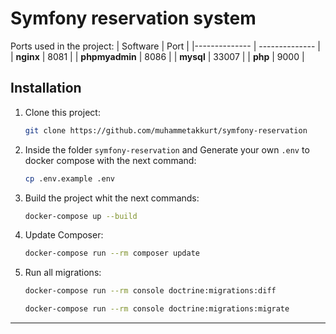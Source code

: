 # Symfony reservation system

Ports used in the project:
| Software | Port |
|-------------- | -------------- |
| **nginx** | 8081 |
| **phpmyadmin** | 8086 |
| **mysql** | 33007 |
| **php** | 9000 |

## Installation

1. Clone this project:

   ```sh
   git clone https://github.com/muhammetakkurt/symfony-reservation
   ```

2. Inside the folder `symfony-reservation` and Generate your own `.env` to docker compose with the next command:

   ```sh
   cp .env.example .env
   ```

3. Build the project whit the next commands:

   ```sh
   docker-compose up --build
   ```

4. Update Composer:
   ```sh
   docker-compose run --rm composer update
   ```

5. Run all migrations:

   ```sh
   docker-compose run --rm console doctrine:migrations:diff
   ```

   ```sh
   docker-compose run --rm console doctrine:migrations:migrate
   ```
---